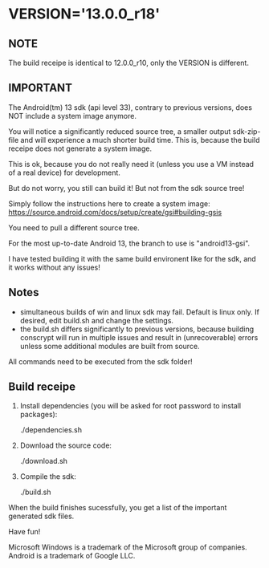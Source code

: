 VERSION='13.0.0_r18'
====================

NOTE
----

The build receipe is identical to 12.0.0_r10, only the VERSION is different.

IMPORTANT
---------

The Android(tm) 13 sdk (api level 33), contrary to previous versions, does NOT include a system image anymore. 

You will notice a significantly reduced source tree, a smaller output sdk-zip-file 
and will experience a much shorter build time. This is, because the build receipe
does not generate a system image.

This is ok, because you do not really need it (unless you use a VM instead of a 
real device) for development.

But do not worry, you still can build it! But not from the sdk source tree!

Simply follow the instructions here to create a system image:
https://source.android.com/docs/setup/create/gsi#building-gsis

You need to pull a different source tree.

For the most up-to-date Android 13, the branch to use is "android13-gsi".

I have tested building it with the same build environent like for the sdk, and
it works without any issues!


Notes
-----

- simultaneous builds of win and linux sdk may fail. Default is linux only. If desired, edit build.sh and change the settings.
- the build.sh differs significantly to previous versions, because building 
conscrypt will run in multiple issues and result in (unrecoverable) errors unless 
some additional modules are built from source.

All commands need to be executed from the sdk folder!

Build receipe
-------------

1) Install dependencies (you will be asked for root password to install packages):

    ./dependencies.sh

2) Download the source code:

    ./download.sh

3) Compile the sdk:

    ./build.sh

When the build finishes sucessfully, you get a list of the important generated sdk files.

Have fun! 

Microsoft Windows is a trademark of the Microsoft group of companies. Android is a trademark of Google LLC.

